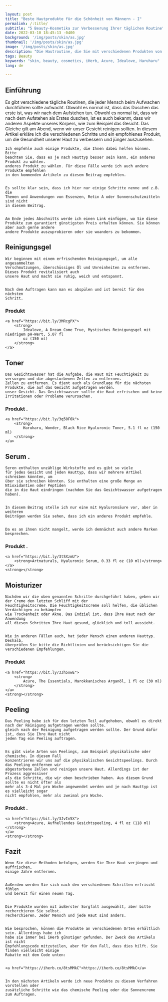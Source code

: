 ```yaml
---

layout: post
title: "Beste Hautprodukte für die Schönheit von Männern - I"
permalink: /:title/
subtitle: "5 Beauty-Kosmetika zur Verbesserung Ihrer täglichen Routine"
date: 2022-03-10 18:45:13 -0400
background: '/img/posts/skin/as.jpg'
thumbnail: '/img/posts/skin/as.jpg'
image: '/img/posts/skin/as.jpg'
description: "Die Hautroutine, die Sie mit verschiedenen Produkten von iHerb, wie Acure, Idealove oder Haruharu, durchführen können."
tags: Beauty
keywords: "skin, beauty, cosmetics, iHerb, Acure, Idealove, Haruharu"
lang: de

---
```




<h2>
    Einführung
</h2>
<div class="text-article">
    Es gibt verschiedene tägliche Routinen, die jeder Mensch beim Aufwachen durchführen sollte
    aufwacht. Obwohl es normal ist, dass das Duschen das erste ist, was wir nach dem Aufstehen tun.
    Obwohl es normal ist, dass wir nach dem Aufstehen als Erstes duschen, ist es auch bekannt, dass wir anderen
    Aspekte unseres Körpers, wie zum Beispiel das Gesicht. Das Gleiche gilt am Abend, wenn
    wir unser Gesicht reinigen sollten. In diesem Artikel erkläre ich die verschiedenen
    Schritte und ein empfohlenes Produkt, um die Gesundheit unserer Haut zu verbessern und
    jünger auszusehen.

    Ich empfehle auch einige Produkte, die Ihnen dabei helfen können. Bitte
    beachten Sie, dass es je nach Hauttyp besser sein kann, ein anderes Produkt zu wählen.
    anderes Produkt zu wählen. Für diese Fälle werde ich auch andere Produkte empfehlen
    in den kommenden Artikeln zu diesem Beitrag empfehlen.


    Es sollte klar sein, dass ich hier nur einige Schritte nenne und z.B. die
    Themen und Anwendungen von Essenzen, Retin A oder Sonnenschutzmitteln sind nicht
    in diesem Beitrag.


    Am Ende jedes Abschnitts werde ich einen Link einfügen, wo Sie diese
    Produkte zum garantiert günstigsten Preis erhalten können. Sie können aber auch gerne andere
    andere Produkte auszuprobieren oder sie woanders zu bekommen.

<h2 class="section-heading">
    Reinigungsgel
</h2>

    Wir beginnen mit einem erfrischenden Reinigungsgel, um alle angesammelten
    Verschmutzungen, überschüssiges Öl und Unreinheiten zu entfernen. Dieses Produkt revitalisiert auch
    unsere Haut und macht sie ruhig, weich und entspannt.


    Nach dem Auftragen kann man es abspülen und ist bereit für den nächsten
    Schritt.

<h3>
    Produkt
</h3>

    <a href="https://bit.ly/3MRcgPX">
        <strong>
            Idealove, A Dream Come True, Mystisches Reinigungsgel mit niedrigem pH-Wert, 5.07 fl
            oz (150 ml)
        </strong>
    </a>

<h2 class="section-heading">
    Toner
</h2>

    Das Gesichtswasser hat die Aufgabe, die Haut mit Feuchtigkeit zu versorgen und die abgestorbenen Zellen zu entfernen.
    Zellen zu entfernen. Es dient auch als Grundlage für die nächsten Produkte, die auf das Gesicht aufgetragen werden.
    unser Gesicht. Das Gesichtswasser sollte die Haut erfrischen und keine
    Irritationen oder Probleme verursachen.

<h3>
    Produkt .
</h3>

    <a href="https://bit.ly/3q50F6k">
        <strong>
            Haruharu, Wonder, Black Rice Hyaluronic Toner, 5.1 fl oz (150 ml)
        </strong>
    </a>

<h2 class="section-heading">
    Serum .
</h2>

    Seren enthalten unzählige Wirkstoffe und es gibt so viele
    für jedes Gesicht und jeden Hauttyp, dass wir mehrere Artikel schreiben könnten, um
    über sie schreiben könnten. Sie enthalten eine große Menge an Ntioxidantien oder Peptiden
    die in die Haut eindringen (nachdem Sie das Gesichtswasser aufgetragen haben).


    In diesem Beitrag stelle ich nur eine mit Hyaluronsäure vor, aber in weiteren
    Beiträgen werden Sie sehen, dass ich ein anderes Produkt empfehle.


    Da es an ihnen nicht mangelt, werde ich demnächst auch andere Marken besprechen.

<h3>
    Produkt .
</h3>

    <a href="https://bit.ly/3tSXzmU">
        <strong>Artnaturals, Hyaluronic Serum, 0.33 fl oz (10 ml)</strong>
    </a>
    <strong></strong>

<h2 class="section-heading">
    Moisturizer
</h2>

    Nachdem wir die oben genannten Schritte durchgeführt haben, geben wir der Creme den letzten Schliff mit der
    Feuchtigkeitscreme. Die Feuchtigkeitscreme soll helfen, die üblichen Verdächtigen zu bekämpfen
    wie Trockenheit oder Akne. Das Endziel ist, dass Ihre Haut nach der Anwendung
    all diesen Schritten Ihre Haut gesund, glücklich und toll aussieht.


    Wie in anderen Fällen auch, hat jeder Mensch einen anderen Hauttyp. Deshalb,
    überprüfen Sie bitte die Richtlinien und berücksichtigen Sie die verschiedenen Empfehlungen.

<h3>
    Produkt
</h3>

    <a href="https://bit.ly/3Jh5xwE">
        <strong>
            Acure, The Essentials, Marokkanisches Arganöl, 1 fl oz (30 ml)
        </strong>
    </a>
    <strong></strong>

<h2 class="section-heading">
    Peeling
</h2>

    Das Peeling habe ich für den letzten Teil aufgehoben, obwohl es direkt nach der Reinigung aufgetragen werden sollte.
    gleich nach der Reinigung aufgetragen werden sollte. Der Grund dafür ist, dass Sie Ihre Haut nicht
    jeden Tag ein Peeling auftragen.


    Es gibt viele Arten von Peelings, zum Beispiel physikalische oder chemische. In diesem Fall
    konzentrieren wir uns auf die physikalischen Gesichtspeelings. Durch das Peeling entfernen wir
    abgestorbene Zellen und reinigen unsere Haut. Allerdings ist der Prozess aggressiver
    als die Schritte, die wir oben beschrieben haben. Aus diesem Grund sollte es nicht öfter als
    mehr als 3-4 Mal pro Woche angewendet werden und je nach Hauttyp ist es vielleicht sogar
    nicht empfohlen, mehr als zweimal pro Woche.

<h3>
    Produkt .
</h3>

    <a href="https://bit.ly/3JvIn5X">
        <strong>Acure, Aufhellendes Gesichtspeeling, 4 fl oz (118 ml)</strong>
    </a>
    <strong></strong>

<h2 class="section-heading">
    Fazit
</h2>

    Wenn Sie diese Methoden befolgen, werden Sie Ihre Haut verjüngen und auffrischen,
    einige Jahre entfernen.


    Außerdem werden Sie sich nach den verschiedenen Schritten erfrischt fühlen
    und bereit für einen neuen Tag.


    Die Produkte wurden mit äußerster Sorgfalt ausgewählt, aber bitte recherchieren Sie selbst.
    recherchieren. Jeder Mensch und jede Haut sind anders.


    Wie besprochen, können die Produkte an verschiedenen Orten erhältlich sein. Allerdings habe ich
    habe sie immer bei iHerb günstiger gefunden. Der Zweck des Artikels ist nicht
    Empfehlungscode mitzuteilen, aber für den Fall, dass dies hilft. Sie finden vielleicht einige
    Rabatte mit dem Code unten:


    <a href="https://iherb.co/8tsMMkC">https://iherb.co/8tsMMkC</a>


    In den nächsten Artikeln werde ich neue Produkte zu diesem Verfahren vorstellen oder
    zusätzliche Schritte wie das chemische Peeling oder die Sonnencreme zum Auftragen.

</div>
